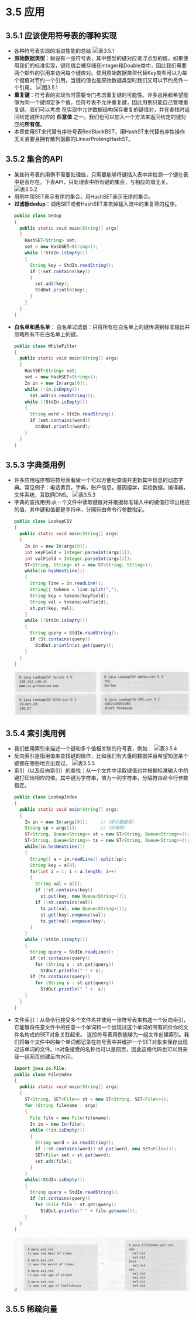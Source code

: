# 3.5 应用
## 3.5.1 应该使用符号表的哪种实现
- 各种符号表实现的渐进性能的总结
  ![表3.5.1](/assets/表3.5.1.png)
- **原始数据类型**：假设有一张符号表，其中整型的键对应者浮点型的值。如果使用我们的标准实现，键和值会被存储在Integer和Double类中，因此我们需要两个额外的引用来访问每个键值对。使用原始数据类型代替Key类型可以为每个键值对节约一个引用，当键的值也是原始数据类型时我们又可以节约另外一个引用。
  ![图3.5.1](/assets/图3.5.1.png)
- **重复键**：符号表的实现有时需要专门考虑重复键的可能性。许多应用都希望能够为同一个键绑定多个值。但符号表不允许重复键，因此用例只能自己管理重复键。我们可以考虑 在实现中允许数据结构保存重复的键值对，并在查找时返回给定键所对应的 **任意值** 之一。我们也可以加入一个方法来返回给定的键对应的**所有值**。
- 本章使用ST来代替有序符号表RedBlackBST，用HashST来代替有序性操作无关紧要且拥有散列函数的LinearProbingHashST。
## 3.5.2 集合的API
- 某些符号表的用例不需要处理值，只需要能够将键插入表中并检测一个键在表中是否存在。下表API，只处理表中所有键的集合，与相应的值无关。
  ![表3.5.2](/assets/表3.5.2.png)
- 用例中用SET表示有序的集合，用HashSET表示无序的集合。
- **过滤器dedup**：调用SET或者HashSET来去掉输入流中的重复项的程序。
  ```java
  public class DeDup
  {
    public static void main(String[] args)
    {
      HashSET<String> set;
      set = new HashSET<String>();
      while (!StdIn.isEmpty())
      {
        String key = StdIn.readString();
        if (!set.contains(key))
        {
          set.add(key);
          StdOut.println(key);
        }
      }
    }
  }
  ```
- **白名单和黑名单**：
  白名单过滤器：只将所有在白名单上的键传递到标准输出并忽略所有不在白名单上的键。
  ```java
  public class WhiteFilter
  {
    public static void main(String[] args)
    {
      HashSET<String> set;
      set = new HashSET<String>();
      In in = new In(args[0]);
      while (!in.isEmpty())
        set.add(in.readString());
      while (!StdIn.isEmpty())
      {
        String word = StdIn.readString();
        if (set.contains(word))
          StdOut.println(word);
      }
    }
  }
  ```
## 3.5.3 字典类用例
- 许多应用程序都将符号表看做一个可以方便地查询并更新其中信息的动态字典。常见例子：电话黄页，字典，账户信息，基因组学，实验数据，编译器，文件系统，互联网DNS。
  ![表3.5.3](/assets/表3.5.3.png)
- 字典的查找用例:从一个文件中读取键值对并根据标准输入中的键值打印出相应的值，其中键和值都是字符串，分隔符由命令行参数指定。
  ```java
  public class LookupCSV
  {
    public static void main(String[] args)
    {
      In in = new In(args[0]);
      int keyField = Integer.parseInt(args[1]);
      int valField = Integer.parseInt(args[2]);
      ST<String, String> st = new ST<String, String>();
      while(in.hasNextLine())
      {
        String line = in.readLine();
        String[] tokens = line.split(",");
        String key = tokens[keyField];
        String val = tokens[valField];
        st.put(key, val);
      }
      while (!StdIn.isEmpty())
      {
        String query = StdIn.readString();
        if (St.contains(query))
          StdOut.println(st.get(query));
      }
    }
  }
  ```
  ![命令行参数3](/assets/命令行参数3.png)
## 3.5.4 索引类用例
- 我们使用索引来描述一个键和多个值相关联的符号表，例如：
  ![表3.5.4](/assets/表3.5.4.png)
- 反向索引是指用值来查找键的操作，比如我们有大量的数据并且希望知道某个键都在哪些地方出现过。
  ![表3.5.5](/assets/表3.5.5.png)
- 索引（以及反向索引）的查找：从一个文件中读取键值对并根据标准输入中的键打印出相应的值。其中键为字符串，值为一列字符串，分隔符由命令行参数指定。
  ```java
  public class LookupIndex
  {
    public static void main(String[] args)
    {
      In in = new In(args[0]);     //（索引数据库）
      String sp = args[1];         //（分隔符）
      ST<String, Queue<String>> st = new ST<String, Queue<String>>();
      ST<String, Queue<String>> ts = new ST<String, Queue<String>>();
      while(in.hasNextLine())
      {
        String[] a = in.readLine().split(sp);
        String key = a[0];
        for(int i = 1; i < a.length; i++)
        {
          String val = a[i];
          if (!st.contains(key))
            st.put(key, new Queue<String>());
          if (!st.contains(val))
            ts.put(val, new Queue<String>());
            st.get(key).enqueue(val);
            ts.get(val).enqueue(key);
        }
      }
      while (!StdIn.isEmpty())
      {
        String query = StdIn.readLine();
        if (st.contains(query))
          for (String s : st.get(query))
            StdOut.println(" " + s);
        if (ts.contains(query))
          for (String s : st.get(query))
            StdOut.println(" " +  s);
      }
    }
  }
  ```
- 文件索引：从命令行接受多个文件名并使用一张符号表来构造一个反向索引，它能够将任意文件中的任意一个单词和一个出现过这个单词的所有问价你的文件名构成的SET对象关联起来。
 这段符号表用例能够为一组文件创建索引。我们将每个文件中的每个单词都记录在符号表中并维护一个SET对象来保存出现过该单词的文件。In对象接受的名称也可以是网页，因此这段代码也可以用来我一组网页创建反向水印。
  ```java
  import java.io.File;
  public class FileIndex
  {
    public static void main(String[] args)
    {
      ST<String, SET<File>> st = new ST<String, SET<File>>();
      for (String filename : args)
      {
        File file = new File(filename);
        In in = new In(file);
        while (!in.isEmpty())
        {
          String word = in.readString();
          if (!st.contains(word)) st.put(word, new SET<File>());
          SET<File> set = st.get(word);
          set.add(file);
        }
      }
      while(!StdIn.isEmpty())
      {
        String query = StdIn.readString();
        if (st.contains(query))
          for (File file : st.get(query))
            StdOut.println(" " + file.getname());
      }
    }
  }
  ```
  ![命令行3文件索引](/assets/命令行3文件索引.png)
## 3.5.5 稀疏向量
